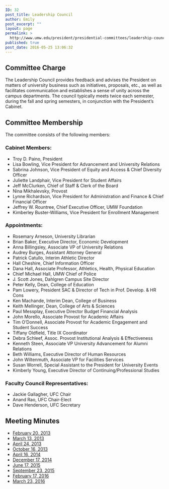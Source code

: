 ```yaml
---
ID: 32
post_title: Leadership Council
author: Emily
post_excerpt: ""
layout: page
permalink: >
  http://www.umw.edu/president/presidential-committees/leadership-council/
published: true
post_date: 2016-05-25 13:06:32
---
```

<h2>Committee Charge</h2>
The Leadership Council provides feedback and advises the President on matters of university business such as initiatives, proposals, etc., as well as facilitates communication and establishes a sense of unity across the campus departments. The council typically meets twice each semester, during the fall and spring semesters, in conjunction with the President’s Cabinet.
<h2>Committee Membership</h2>
The committee consists of the following members:
<h3>Cabinet Members:</h3>
<ul>
 	<li>Troy D. Paino, President</li>
 	<li>Lisa Bowling, Vice President for Advancement and University Relations</li>
 	<li>Sabrina Johnson, Vice President of Equity and Access &amp; Chief Diversity Officer</li>
 	<li>Juliette Landphair, Vice President for Student Affairs</li>
 	<li>Jeff McClurken, Chief of Staff &amp; Clerk of the Board</li>
 	<li>Nina Mikhalevsky, Provost</li>
 	<li>Lynne Richardson, Vice President for Administration and Finance &amp; Chief Financial Officer</li>
 	<li>Jeffrey W. Rountree, Chief Executive Officer, UMW Foundation</li>
 	<li>Kimberley Buster-Williams, Vice President for Enrollment Management</li>
</ul>
<h3>Appointments:</h3>
<ul>
 	<li>Rosemary Arneson, University Librarian</li>
 	<li>Brian Baker, Executive Director, Economic Development</li>
 	<li>Anna Billingsley, Associate VP of University Relations</li>
 	<li>Audrey Burges, Assistant Attorney General</li>
 	<li>Patrick Catullo, Interim Athletic Director</li>
 	<li>Hall Cheshire, Chief Information Officer</li>
 	<li>Dana Hall, Associate Professor, Athletics, Health, Physical Education</li>
 	<li>Chief Michael Hall, UMW Chief of Police</li>
 	<li>J. Scott Jones, Dahlgren Campus Site Director</li>
 	<li>Peter Kelly, Dean, College of Education</li>
 	<li>Pam Lowery, President SAC &amp; Director of Tech in Prof. Develop. &amp; HR Cons</li>
 	<li>Ken Machande, Interim Dean, College of Business</li>
 	<li>Keith Mellinger, Dean, College of Arts &amp; Sciences</li>
 	<li>Paul Messplay, Executive Director Budget Financial Analysis</li>
 	<li>John Morello, Associate Provost for Academic Affairs</li>
 	<li>Tim O’Donnell, Associate Provost for Academic Engagement and Student Success</li>
 	<li>Tiffany Oldfield, Title IX Coordinator</li>
 	<li>Debra Schleef, Assoc. Provost Institutional Analysis &amp; Effectiveness</li>
 	<li>Kenneth Steen, Associate VP University Advancement for Alumni Relations</li>
 	<li>Beth Williams, Executive Director of Human Resources</li>
 	<li>John Wiltenmuth, Associate VP for Facilities Services</li>
 	<li>Susan Worrell, Special Assistant to the President for University Events</li>
 	<li>Kimberly Young, Executive Director of Continuing/Professional Studies</li>
</ul>
<h3>Faculty Council Representatives:</h3>
<ul>
 	<li>Jackie Gallagher, UFC Chair</li>
 	<li>Anand Rao, UFC Chair-Elect</li>
 	<li>Dave Henderson, UFC Secretary</li>
</ul>
<h2>Meeting Minutes</h2>
<ul>
 	<li><a href="/president/wp-content/uploads/sites/37/2013/05/Leadership-Council-Minutes-February-20-2013.pdf" target="_blank" rel="noopener">February 20, 2013</a></li>
 	<li><a href="/president/wp-content/uploads/sites/37/2013/05/Leadership-Council-Meeting-Minutes-March-13-2013.pdf" target="_blank" rel="noopener">March 13, 2013</a></li>
 	<li><a href="/president/wp-content/uploads/sites/37/2013/05/Leadership-Council-Meeting-Minutes-April-24-2013.pdf" target="_blank" rel="noopener">April 24, 2013</a></li>
 	<li><a href="/president/wp-content/uploads/sites/37/2013/10/Leadership-Council-Meeting-Minutes-October-16-2013.pdf" target="_blank" rel="noopener">October 16, 2013</a></li>
 	<li><a href="/president/wp-content/uploads/sites/37/2014/04/Leadership-Council-Meeting-Minutes-April-16-2014.pdf" target="_blank" rel="noopener">April 16, 2014</a></li>
 	<li><a href="/president/wp-content/uploads/sites/37/2012/04/Leadership-Council-Meeting-Minutes-June-17-2015.pdf">December 17, 2014</a></li>
 	<li><a href="/president/wp-content/uploads/sites/37/2012/04/Leadership-Council-Meeting-Minutes-June-17-2015.pdf">June 17, 2015</a></li>
 	<li><a href="/president/wp-content/uploads/sites/37/2012/04/Presidents-Leadership-Council-Meeting-Minutes-February-17-2016.pdf">September 23, 2015</a></li>
 	<li><a href="/president/wp-content/uploads/sites/37/2012/04/Presidents-Leadership-Council-Meeting-Minutes-February-17-2016.pdf">February 17, 2016</a></li>
 	<li><a href="/president/wp-content/uploads/sites/37/2012/04/Presidents-Leadership-Council-Meeting-Minutes-March-23-2016.pdf">March 23, 2016</a></li>
</ul>